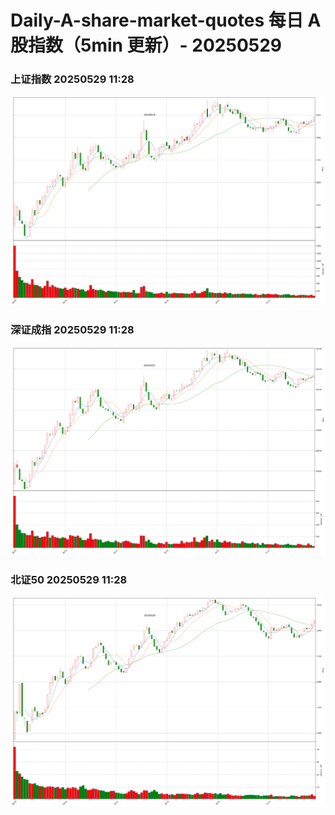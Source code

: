 
# Daily-A-share-market-quotes 每日 A 股指数（5min 更新）- 20250529

### 上证指数 20250529 11:28
![](./fig/2025/5/20250529-sh000001.png)

### 深证成指 20250529 11:28
![](./fig/2025/5/20250529-sz399001.png)

### 北证50 20250529 11:28
![](./fig/2025/5/20250529-bj899050.png)
